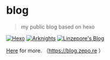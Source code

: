 # blog
> my public blog based on hexo

[![Hexo](https://img.shields.io/badge/Hexo-awesome_blog_framework-0e83cd.svg)](https://hexo.io/)
[![Arknights](https://img.shields.io/badge/Arknights-cool_theme_for_Hexo-fe7d37.svg)](https://github.com/Yue-plus/hexo-theme-arknights/)
[![Linzepore's Blog](https://img.shields.io/badge/Linzepore's_Blog-my_public_blog-ffd36f.svg)](https://blog.zepo.re)

[Here](https://blog.zepo.re) for more. （https://blog.zepo.re ）